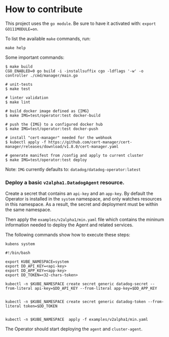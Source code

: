 # How to contribute

This project uses the `go module`. Be sure to have it activated with: `export GO111MODULE=on`.

To list the available `make` commands, run:

```shell
make help
```

Some important commands:

```shell
$ make build
CGO_ENABLED=0 go build -i -installsuffix cgo -ldflags '-w' -o controller ./cmd/manager/main.go

# unit-tests
$ make test

# linter validation
$ make lint

# build docker image defined as {IMG}
$ make IMG=test/operator:test docker-build

# push the {IMG} to a configured docker hub
$ make IMG=test/operator:test docker-push

# install "cert-manager" needed for the webhook
$ kubectl apply -f https://github.com/cert-manager/cert-manager/releases/download/v1.8.0/cert-manager.yaml 

# generate manifest from /config and apply to current cluster
$ make IMG=test/operator:test deploy
```

Note: `IMG` currently defaults to: `datadog/datadog-operator:latest`

### Deploy a basic `v2alpha1.DatadogAgent` resource.

Create a secret that contains an `api-key` and an `app-key`. By default the Operator is installed in the
`system` namespace, and only watches resources in this namespace. As a result, the secret and deployment must be within the same namespace.

Then apply the `examples/v2alpha1/min.yaml` file which contains the mininum information needed to deploy the Agent and related services.

The following commands show how to execute these steps:

```console
kubens system
```

```console
#!/bin/bash

export KUBE_NAMESPACE=system
export DD_API_KEY=<api-key>
export DD_APP_KEY=<app-key>
export DD_TOKEN=<32-chars-token>

kubectl -n $KUBE_NAMESPACE create secret generic datadog-secret --from-literal api-key=$DD_API_KEY --from-literal app-key=$DD_APP_KEY


kubectl -n $KUBE_NAMESPACE create secret generic datadog-token --from-literal token=$DD_TOKEN


kubectl -n $KUBE_NAMESPACE  apply -f examples/v2alpha1/min.yaml
```


The Operator should start deploying the `agent` and `cluster-agent`.
